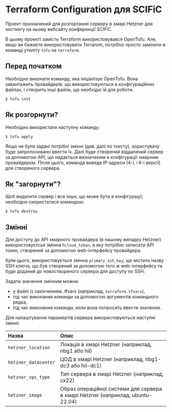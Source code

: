# Terraform Configuration для SCIFiC

Проект призначений для розгортання серверу в хмарі Hetzner 
для хостингу на ньому вебсайту конференції SCIFiC.

В цьому проекті замість Terraform використовувався
OpenTofu. Але, якщо ви бажаєте використовувати
Terrarom, потрібно просто замінити в команді утиліту 
`tofu` на `terraform`.


## Перед початком

Необхідно виконати команду, яка ініціалізує OpenTofu.
Вона завантажить провайдерів, що використовуються
в конфігураційних файлах, і створить інші файли, що 
необхідні їй для роботи.

```console
$ tofu init
```


## Як розгорнути?

Необхідно використати наступну команду:

```console
$ tofu apply
```

Якщо не були задані потрібні змінні (див. далі по тексту),
користувачу буде запропоновано ввести їх. Далі буде
створений віддалений сервер за допомогою API, що надається 
визначеним в конфігурації хмарним провайдером. Після цього,
команда виведе IP-адреси (4-ї, і 6-ї версії) для створеного
сервера.



## Як "загорнути"?

Щоб видалити сервер і все інше, що може бути в конфігурації,
необхідно скористатися командою:

```console
$ tofu destroy
```



## Змінні

Для доступу до API хмарного провайдера (в нашому випадку Hetzner)
використовуєтсья змінна `hcloud_token`, в яку потрібно записати
API токен, створений за допомогою web-інтерфейсу провайдера.

Крім цього, використовується змінна `primary_ssh_key`, що
містить назву SSH ключа, що був створений за допомогою 
того ж web-інтерфейсу та буде доданий до новоствореного 
сервера для доступу по SSH.

Задати значення змінним можна:

- у файлі із закінченням .tfvars (наприклад, `terraform.tfvars`),
- під час виконання команди за допомогою аргументів командного рядка,
- під час виконання команди, коли вона попросить ввести значення.

Для налаштування парамертів сервера використовуються наступні змінні:

| Назва                | Опис |
| :------------------- | :--- |
| `hetzner_location`   | Локація в хмарі Hetzner (наприклад, nbg1 або hil) |
| `hetzner_datacenter` | ЦОД в хмарі Hetzner (наприклад, nbg1-dc3 або hil-dc1) |
| `hetzner_vps_type`   | Тип сервера в хмарі Hetzner (наприклад, cx22) |
| `hetzner_image`      | Образ операційної системи для сервера в хмарі Hetzner (наприклад, ubuntu-22.04) |

